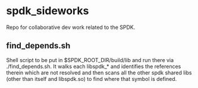# spdk_sideworks
Repo for collaborative dev work related to the SPDK.

## find_depends.sh
Shell script to be put in $SPDK_ROOT_DIR/build/lib and run there
via ./find_depends.sh.  It walks each libspdk_* and
identifies the references therein which are not resolved and then scans
all the other spdk shared libs (other than itself and libspdk.so) to find
where that symbol is defined.
